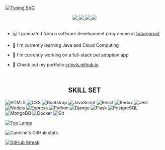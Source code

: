 [![Typing SVG](https://readme-typing-svg.herokuapp.com?color=fd418e&center=true&multiline=true&width=900&size=40&lines=Hello+World,+I'm+Caroline+👻++++++++++)](https://git.io/typing-svg)

 <div align="center"> 
  <a href = "mailto: cveloso0808@gmail.com">
      <img src="https://img.shields.io/badge/-Email-%23333?style=for-the-badge&logo=gmail&logoColor=white" target="_blank">
  </a>
   <a href="https://crlnvls.github.io/" target="_blank">
      <img src="https://img.shields.io/badge/-my_Portfolio-E4B1AB?style=for-the-badge&logo=ko-f&logoColor=white" target="_blank">
   </a>
  <a href="linkedin/in/crlnvls" target="_blank">
      <img src="https://img.shields.io/badge/-LinkedIn-%230077B5?style=for-the-badge&logo=linkedin&logoColor=white" target="_blank">
   </a> 
   <a href="https://www.instagram.com/code_carol/?igshid=YmMyMTA2M2Y%3D" target="_blank">
      <img src="https://img.shields.io/badge/Instagram-E4405F?style=for-the-badge&logo=instagram&logoColor=white" target="_blank">
   </a> 
   </div>
  
 
  </br>
     
   - 💻 I graduated from a software development programme at [futureproof](https://cohorts.getfutureproof.co.uk/bhatia/carolineveloso)
  
   - 🌱 I'm currently learning Java and Cloud Computing
  
   - 🔭 I'm currently working on a full-stack pet adoption app
   
   - 👻 Check out my portfolio <a href="https://crlnvls.github.io/" target="_blank">crlnvls.github.io</a>
   
  </br>
  
 <div align="center"> 
  <h2>SKILL SET</h2>
</div>
  
![HTML5](https://img.shields.io/badge/HTML5-E34F26?style=for-the-badge&logo=html5&logoColor=white)
![CSS](https://img.shields.io/badge/CSS3-1572B6?style=for-the-badge&logo=css3&logoColor=white)
![Bootstrap](https://img.shields.io/badge/Bootstrap-563D7C?style=for-the-badge&logo=bootstrap&logoColor=white)
![JavaScript](https://img.shields.io/badge/JavaScript-F7DF1E?style=for-the-badge&logo=javascript&logoColor=black)
![React](https://img.shields.io/badge/React-20232A?style=for-the-badge&logo=react&logoColor=61DAFB)
![Redux](https://img.shields.io/badge/Redux-593D88?style=for-the-badge&logo=redux&logoColor=white)
![Jest](https://img.shields.io/badge/Jest-323330?style=for-the-badge&logo=Jest&logoColor=white)
![Nodejs](https://img.shields.io/badge/Node.js-43853D?style=for-the-badge&logo=node.js&logoColor=white)
![Express](https://img.shields.io/badge/Express.js-404D59?style=for-the-badge)
![Python](https://img.shields.io/badge/Python-3776AB?style=for-the-badge&logo=python&logoColor=white)
![Django](https://img.shields.io/badge/Django-092E20?style=for-the-badge&logo=django&logoColor=white)
![Flask](https://img.shields.io/badge/Flask-000000?style=for-the-badge&logo=flask&logoColor=white)
![PostgreSQL](https://img.shields.io/badge/PostgreSQL-316192?style=for-the-badge&logo=postgresql&logoColor=white)
![MongoDB](https://img.shields.io/badge/MongoDB-4EA94B?style=for-the-badge&logo=mongodb&logoColor=white)
![Docker](https://img.shields.io/badge/docker-%230db7ed.svg?style=for-the-badge&logo=docker&logoColor=white)
![Git](https://img.shields.io/badge/GIT-E44C30?style=for-the-badge&logo=git&logoColor=white)



  
 
  
  [![Top Langs](https://github-readme-stats.vercel.app/api/top-langs/?username=crlnvls&layout=compact&theme=radical)](https://github.com/anuraghazra/github-readme-stats)

![Caroline's GitHub stats](https://github-readme-stats.vercel.app/api?username=crlnvls&show_icons=true&count_private=true&theme=radical)

[![GitHub Streak](https://streak-stats.demolab.com?user=crlnvls&theme=radical)](https://git.io/streak-stats)










